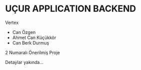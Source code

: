 # UÇUR APPLICATION BACKEND

Vertex
- Can Özgen
- Ahmet Can Küçükkör
- Can Berk Durmuş

2 Numaralı Önerilmiş Proje

Detaylar yakında...
